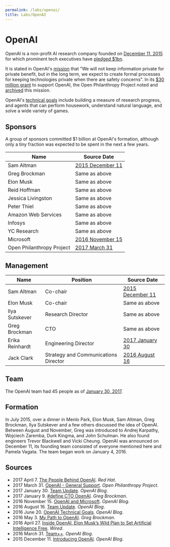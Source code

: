 ```yaml
---
permalink: /labs/openai/
title: Labs/OpenAI
---
```


# OpenAI

OpenAI is a non-profit AI research company founded on [December 11, 2015](https://blog.openai.com/introducing-openai/) for which prominent tech executives have [pledged $1bn](http://www.bbc.com/news/technology-35082344).

It is stated in OpenAI's [mission](https://openai.com/about/#mission) that "We will not keep information private for private benefit, but in the long term, we expect to create formal processes for keeping technologies private when there are safety concerns". In its [$30 million grant](http://www.openphilanthropy.org/focus/global-catastrophic-risks/potential-risks-advanced-artificial-intelligence/openai-general-support) to support OpenAI, the Open Philanthropy Project noted and [archived](http://files.openphilanthropy.org/files/Grants/OpenAI/OpenAI_Mission.pdf) this mission.

OpenAI's [technical goals](https://blog.openai.com/openai-technical-goals/) include building a measure of research progress, and agents that can perform housework, understand natural language, and solve a wide variety of games.

## Sponsors

A group of sponsors committed $1 billion at OpenAI's formation, although only a tiny fraction was expected to be spent in the next a few years.

| Name                      | Source Date                                                     |
| ------------------------- | --------------------------------------------------------------- |
| Sam Altman                | [2015 December 11](https://blog.openai.com/introducing-openai/) |
| Greg Brockman             | Same as above |
| Elon Musk                 | Same as above |
| Reid Hoffman              | Same as above |
| Jessica Livingston        | Same as above |
| Peter Thiel               | Same as above |
| Amazon Web Services       | Same as above |
| Infosys                   | Same as above |
| YC Research               | Same as above |
| Microsoft                 | [2016 November 15](https://blog.openai.com/openai-and-microsoft/) |
| Open Philanthropy Project | [2017 March 31](http://www.openphilanthropy.org/focus/global-catastrophic-risks/potential-risks-advanced-artificial-intelligence/openai-general-support) |

## Management

| Name            | Position                             | Source Date                                                     |
| --------------- | ------------------------------------ | --------------------------------------------------------------- |
| Sam Altman      | Co-chair                             | [2015 December 11](https://blog.openai.com/introducing-openai/) |
| Elon Musk       | Co-chair                             | Same as above |
| Ilya Sutskever  | Research Director                    | Same as above |
| Greg Brockman   | CTO                                  | Same as above |
| Erika Reinhardt | Engineering Director                 | [2017 January 30](https://blog.openai.com/team-update-january/) |
| Jack Clark      | Strategy and Communications Director | [2016 August 16](https://blog.openai.com/team-update-august/)   |

## Team

The OpenAI team had 45 people as of [January 30, 2017](https://blog.openai.com/team-update-january/).

## Formation

In July 2015, over a dinner in Menlo Park, Elon Musk, Sam Altman, Greg Brockman, Ilya Sutskever and a few others discussed the idea of OpenAI. Between August and November, Greg was introduced to Andrej Karpathy, Wojciech Zaremba, Durk Kingma, and John Schulman. He also found engineers Trevor Blackwell and Vicki Cheung. OpenAI was announced on December 11, its founding team consisted of everyone mentioned here and Pamela Vagata. The team began work on January 4, 2016.

## Sources

* 2017 April 7. [The People Behind OpenAI](https://www.redhat.com/en/open-source-stories/ai-revolutionaries/people-behind-openai). *Red Hat*.
* 2017 March 31. [OpenAI - General Support](http://www.openphilanthropy.org/focus/global-catastrophic-risks/potential-risks-advanced-artificial-intelligence/openai-general-support). *Open Philanthropy Project*.
* 2017 January 30. [Team Update](https://blog.openai.com/team-update-january/). *OpenAI Blog*.
* 2017 January 9. [#define CTO OpenAI](https://blog.gregbrockman.com/define-cto-openai). *Greg Brockman*.
* 2016 November 15. [OpenAI and Microsoft](https://blog.openai.com/openai-and-microsoft/). *OpenAI Blog*.
* 2016 August 16. [Team Update](https://blog.openai.com/team-update-august/). *OpenAI Blog*.
* 2016 June 20. [OpenAI Technical Goals](https://blog.openai.com/openai-technical-goals/). *OpenAI Blog*.
* 2016 May 3. [My Path to OpenAI](https://blog.gregbrockman.com/my-path-to-openai). *Greg Brockman*.
* 2016 April 27. [Inside OpenAI, Elon Musk’s Wild Plan to Set Artificial Intelligence Free](https://www.wired.com/2016/04/openai-elon-musk-sam-altman-plan-to-set-artificial-intelligence-free/). *Wired*.
* 2016 March 31. [Team++](https://blog.openai.com/team-plus-plus/). *OpenAI Blog*.
* 2015 December 11. [Introducing OpenAI](https://blog.openai.com/introducing-openai/). *OpenAI Blog*.
